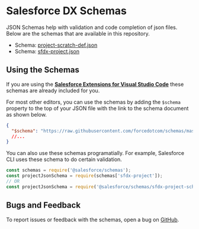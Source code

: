 # Salesforce DX Schemas

JSON Schemas help with validation and code completion of json files. Below are the schemas that are available in this repository.

- Schema: [project-scratch-def.json](https://forcedotcom.github.io/schemas/project-scratch-def.json/project-scratch-def.schema.json)
- Schema: [sfdx-project.json](https://forcedotcom.github.io/schemas/sfdx-project.json/sfdx-project.schema.json)

## Using the Schemas

If you are using the **[Salesforce Extensions for Visual Studio Code](https://marketplace.visualstudio.com/items?itemName=salesforce.salesforcedx-vscode)** these schemas are already included for you.

For most other editors, you can use the schemas by adding the `$schema` property to the top of your JSON file with the link to the schema document as shown below.

```json
{
  "$schema": "https://raw.githubusercontent.com/forcedotcom/schemas/master/schemas/sfdx-project.schema.json"
  //...
}
```

You can also use these schemas programatially. For example, Salesforce CLI uses these schema to do certain validation.

```javascript
const schemas = require('@salesforce/schemas');
const projectJsonSchema = require(schemas['sfdx-project']);
// OR
const projectJsonSchema = require('@salesforce/schemas/sfdx-project-schema.json']);
```

## Bugs and Feedback

To report issues or feedback with the schemas, open a bug on [GitHub](https://github.com/forcedotcom/schemas/issues).
